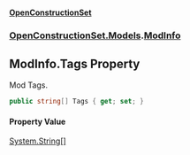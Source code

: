 #### [OpenConstructionSet](index 'index')
### [OpenConstructionSet.Models](index#OpenConstructionSet_Models 'OpenConstructionSet.Models').[ModInfo](h0vCAhsmAC6iWOaLYw25cg 'OpenConstructionSet.Models.ModInfo')
## ModInfo.Tags Property
Mod Tags.  
```csharp
public string[] Tags { get; set; }
```
#### Property Value
[System.String](https://docs.microsoft.com/en-us/dotnet/api/System.String 'System.String')[[]](https://docs.microsoft.com/en-us/dotnet/api/System.Array 'System.Array')
